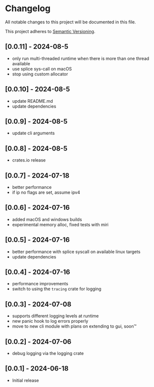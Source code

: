 # Changelog

All notable changes to this project will be documented in this file.

This project adheres to [Semantic Versioning](https://semver.org).

## [0.0.11] - 2024-08-5
- only run multi-threaded runtime when there is more than one thread available
- use splice sys-call on macOS
- stop using custom allocator

## [0.0.10] - 2024-08-5
- update README.md
- update dependencies

## [0.0.9] - 2024-08-5
- update cli arguments

## [0.0.8] - 2024-08-5
- crates.io release

## [0.0.7] - 2024-07-18
- better performance
- if ip no flags are set, assume ipv4

## [0.0.6] - 2024-07-16
- added macOS and windows builds
- experimental memory alloc, fixed tests with miri

## [0.0.5] - 2024-07-16
- better performance with splice syscall on available linux targets
- update dependencies


## [0.0.4] - 2024-07-16
- performance improvements
- switch to using the `tracing` crate for logging

## [0.0.3] - 2024-07-08
- supports different logging levels at runtime
- new panic hook to log errors properly
- move to new cli module with plans on extending to gui, soon™

## [0.0.2] - 2024-07-06
- debug logging via the logging crate

## [0.0.1] - 2024-06-18
- Initial release
